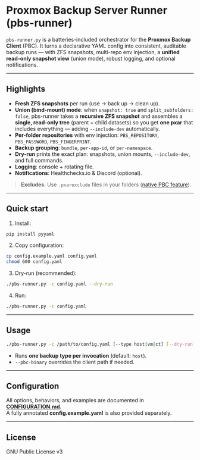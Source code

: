 # Proxmox Backup Server Runner (pbs-runner) 

`pbs-runner.py` is a batteries-included orchestrator for the **Proxmox Backup Client** (PBC).
It turns a declarative YAML config into consistent, auditable backup runs — with ZFS snapshots,
multi-repo env injection, a **unified read-only snapshot view** (union mode), robust logging,
and optional notifications.

---

## Highlights

- **Fresh ZFS snapshots** per run (use → back up → clean up).
- **Union (bind-mount) mode**: when `snapshot: true` and `split_subfolders: false`, pbs-runner
  takes a **recursive ZFS snapshot** and assembles a **single, read-only tree** (parent + child datasets)
  so you get **one pxar** that includes everything — adding `--include-dev` automatically.
- **Per-folder repositories** with env injection: `PBS_REPOSITORY`, `PBS_PASSWORD`, `PBS_FINGERPRINT`.
- **Backup grouping**: `bundle`, `per-app-id`, or `per-namespace`.
- **Dry-run** prints the exact plan: snapshots, union mounts, `--include-dev`, and full commands.
- **Logging**: console + rotating file.
- **Notifications**: Healthchecks.io & Discord (optional).

> **Excludes**: Use `.pxarexclude` files in your folders ([native PBC feature](https://pbs.proxmox.com/docs/backup-client.html#excluding-files-directories-from-a-backup)).

---

## Quick start

1) Install:
```bash
pip install pyyaml
```

2) Copy configuration:
```bash
cp config.example.yaml config.yaml
chmod 600 config.yaml
```

3) Dry-run (recommended):
```bash
./pbs-runner.py -c config.yaml --dry-run
```

4) Run:
```bash
./pbs-runner.py -c config.yaml
```

---

## Usage

```bash
./pbs-runner.py -c /path/to/config.yaml [--type host|vm|ct] [--dry-run] [--pbc-binary /path/to/proxmox-backup-client]
```

- Runs **one backup type per invocation** (default: `host`).
- `--pbc-binary` overrides the client path if needed.

---

## Configuration

All options, behaviors, and examples are documented in **[CONFIGURATION.md](./CONFIGURATION.md)**.  
A fully annotated **config.example.yaml** is also provided separately.

---

## License

GNU Public License v3
